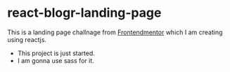 # react-blogr-landing-page

This is a landing page challnage from [Frontendmentor](https://frontendmentor.io/) which I am creating using reactjs.

- This project is just started.
- I am gonna use sass for it.
